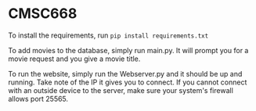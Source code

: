 # CMSC668
To install the requirements, run `pip install requirements.txt`

To add movies to the database, simply run main.py. It will prompt you for a movie request and you give a movie title.

To run the website, simply run the Webserver.py and it should be up and running. Take note of the IP it gives you to connect. If you cannot connect with an outside device to the server, make sure your system's firewall allows port 25565.

